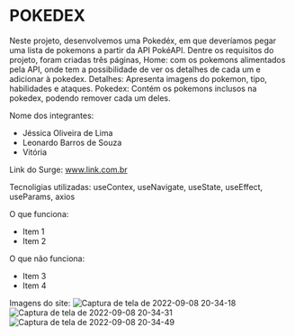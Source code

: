 # POKEDEX

Neste projeto, desenvolvemos uma Pokedéx, em que deveríamos pegar uma lista de pokemons a partir da API PokéAPI. Dentre os requisitos do projeto, foram criadas três páginas, Home: com os pokemons alimentados pela API, onde tem a possibilidade de ver os detalhes de cada um e adicionar à pokedex. Detalhes: Apresenta imagens do pokemon, tipo, habilidades e ataques. Pokedex: Contém os pokemons inclusos na pokedex, podendo remover cada um deles.

Nome dos integrantes: 
- Jéssica Oliveira de Lima
- Leonardo Barros de Souza
- Vitória

Link do Surge: www.link.com.br

Tecnoligias utilizadas:
useContex, useNavigate, useState, useEffect, useParams, axios

O que funciona:
- Item 1
- Item 2

O que não funciona: 
- Item 3
- Item 4

Imagens do site:
![Captura de tela de 2022-09-08 20-34-18](https://user-images.githubusercontent.com/102320940/189243653-a550234a-1ee8-45a8-b839-d0dc6e253ad3.png)
![Captura de tela de 2022-09-08 20-34-31](https://user-images.githubusercontent.com/102320940/189243654-897305f5-9b79-426b-a0c4-570e25b1c426.png)
![Captura de tela de 2022-09-08 20-34-49](https://user-images.githubusercontent.com/102320940/189243656-1dc61b11-e72e-42c7-9f5b-cb844e4106e1.png)
